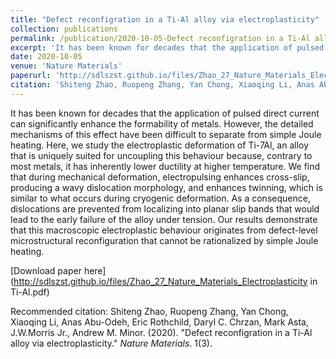 ```yaml
---
title: "Defect reconfigration in a Ti-Al alloy via electroplasticity"
collection: publications
permalink: /publication/2020-10-05-Defect reconfigration in a Ti-Al alloy via electroplasticity
excerpt: 'It has been known for decades that the application of pulsed direct current can significantly enhance the formability of metals. However, the detailed mechanisms of this effect have been difficult to separate from simple Joule heating. Here, we study the electroplastic deformation of Ti-7Al, an alloy that is uniquely suited for uncoupling this behaviour because, contrary to most metals, it has inherently lower ductility at higher temperature. We find that during mechanical deformation, electropulsing enhances cross-slip, producing a wavy dislocation morphology, and enhances twinning, which is similar to what occurs during cryogenic deformation. As a consequence, dislocations are prevented from localizing into planar slip bands that would lead to the early failure of the alloy under tension. Our results demonstrate that this macroscopic electroplastic behaviour originates from defect-level microstructural reconfiguration that cannot be rationalized by simple Joule heating.'
date: 2020-10-05
venue: 'Nature Materials'
paperurl: 'http://sdlszst.github.io/files/Zhao_27_Nature_Materials_Electroplasticity in Ti-Al.pdf'
citation: 'Shiteng Zhao, Ruopeng Zhang, Yan Chong, Xiaoqing Li, Anas Abu-Odeh, Eric Rothchild, Daryl C. Chrzan, Mark Asta, J.W.Morris Jr., Andrew M. Minor. (2020). &quot;Defect reconfigration in a Ti-Al alloy via electroplasticity.&quot; <i>Nature Materials</i>. 1(3).'
---
```

It has been known for decades that the application of pulsed direct current can significantly enhance the formability of metals. However, the detailed mechanisms of this effect have been difficult to separate from simple Joule heating. Here, we study the electroplastic deformation of Ti-7Al, an alloy that is uniquely suited for uncoupling this behaviour because, contrary to most metals, it has inherently lower ductility at higher temperature. We find that during mechanical deformation, electropulsing enhances cross-slip, producing a wavy dislocation morphology, and enhances twinning, which is similar to what occurs during cryogenic deformation. As a consequence, dislocations are prevented from localizing into planar slip bands that would lead to the early failure of the alloy under tension. Our results demonstrate that this macroscopic electroplastic behaviour originates from defect-level microstructural reconfiguration that cannot be rationalized by simple Joule heating.

[Download paper here](http://sdlszst.github.io/files/Zhao_27_Nature_Materials_Electroplasticity in Ti-Al.pdf)

Recommended citation: Shiteng Zhao, Ruopeng Zhang, Yan Chong, Xiaoqing Li, Anas Abu-Odeh, Eric Rothchild, Daryl C. Chrzan, Mark Asta, J.W.Morris Jr., Andrew M. Minor. (2020). "Defect reconfigration in a Ti-Al alloy via electroplasticity." <i>Nature Materials</i>. 1(3).